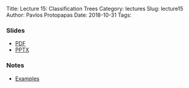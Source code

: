 Title: Lecture 15: Classification Trees
Category: lectures
Slug: lecture15
Author: Pavlos Protopapas
Date: 2018-10-31
Tags:


### Slides

- [PDF]({attach}presentation/Lecture15_Classification_Trees.pdf)
- [PPTX]({attach}presentation/Lecture15_Classification_Trees.pptx)

### Notes
- [Examples]({filename}notebook/Lecture15_Notebook.ipynb)
